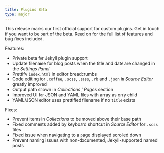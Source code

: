 ```yaml
---
title: Plugins Beta
type: major
---
```


This release marks our first official support for custom plugins. Get in touch if you want to be part of the beta. Read on for the full list of features and bug fixes included.

Features:

* Private beta for Jekyll plugin support
* Update filename for blog posts when the title and date are changed in the *Settings Panel*
* Prettify `index.html` in editor breadcrumbs
* Code editing for `.coffee`, `.scss`, `.sass`, `.rb` and `.json` in *Source Editor* greatly improved
* Output path shown in *Collections* / *Pages* section
* Improved UI for JSON and YAML files with array as only child
* YAML/JSON editor uses prettified filename if no `title` exists

Fixes:

* Prevent items in *Collections* to be moved above their base path
* Fixed comments added by keyboard shortcut in *Source Editor* for `.scss` files
* Fixed issue when navigating to a page displayed scrolled down
* Prevent naming issues with non-documented, Jekyll-supported named posts
